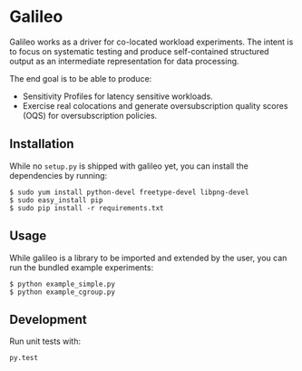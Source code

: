 # Galileo

Galileo works as a driver for co-located workload experiments.
The intent is to focus on systematic testing and produce self-contained structured output  as an intermediate representation for data processing.

The end goal is to be able to produce:
 - Sensitivity Profiles for latency sensitive workloads.
 - Exercise real colocations and generate oversubscription quality scores (OQS) for oversubscription policies.

## Installation

While no `setup.py` is shipped with galileo yet, you can install the dependencies by running:

```
$ sudo yum install python-devel freetype-devel libpng-devel
$ sudo easy_install pip 
$ sudo pip install -r requirements.txt
```

## Usage

While galileo is a library to be imported and extended by the user, you can run the bundled example experiments:

```
$ python example_simple.py
$ python example_cgroup.py
```

## Development

Run unit tests with:
```
py.test
```
